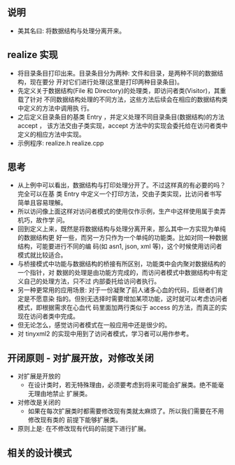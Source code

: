 
## 说明
- 美其名曰: 将数据结构与处理分离开来。

## realize 实现
- 将目录条目打印出来。目录条目分为两种: 文件和目录，是两种不同的数据结构，现在要分
  开对它们进行处理(这里是打印两种目录条目)。
- 先定义关于数据结构(File 和 Directory)的处理类，即访问者类(Visitor)，其重载了针对
  不同数据结构处理的不同方法，这些方法后续会在相应的数据结构类中定义的方法中调用执
  行。
- 之后定义目录条目的基类 Entry ，并定义处理不同目录条目(数据结构)的方法 accept ，
  该方法交由子类实现，accept 方法中的实现会委托给在访问者类中定义的相应方法中实现。
- 示例程序: realize.h realize.cpp
  
## 思考
- 从上例中可以看出，数据结构与打印处理分开了。不过这样真的有必要的吗？完全可以在基
  类 Entry 中定义一个打印方法，交由子类实现，比访问者书写简单且容易理解。
- 所以访问像上面这样对访问者模式的使用仅作示例，生产中这样使用属于卖弄机巧，故作学
  问。
- 回到定义上来，既然是将数据结构与处理分离开来，那么其中一方实现为单纯的数据结构更
  好一些，而另一方只作为一个单纯的功能类。比如对同一种数据结构，可能要进行不同的编
  码(如 asn1, json, xml 等)，这个时候使用访问者模式就比较适合。
- 与桥接模式中功能与数据结构的桥接有所区别，功能类中会内聚对数据结构的一个指针，对
  数据的处理是由功能方完成的，而访问者模式中数据结构中有定义自己的处理方法，只不过
  内部委托给访问者执行。
- 另一种更常用的应用场景: 对于一份凝聚了前人诸多心血的代码，后继者们肯定是不愿意染
  指的。但别无选择时需要增加某项功能，这时就可以考虑访问者模式，即根据需求在心血代
  码里面加两行类似于 access 的方法，而真正的实现在访问者类中完成。
- 但无论怎么，感觉访问者模式在一般应用中还是很少的。
- 对 tinyxml2 的实现中用到了访问者模式，学习者可以用作参考。

## 开闭原则 - 对扩展开放，对修改关闭
- 对扩展是开放的
    + 在设计类时，若无特殊理由，必须要考虑到将来可能会扩展类。绝不能毫无理由地禁止
      扩展类。
- 对修改是关闭的
    + 如果在每次扩展类时都需要修改现有类就太麻烦了。所以我们需要在不用修改现有类的
      前提下能够扩展类。
- 原则上是: 在不修改现有代码的前提下进行扩展。

## 相关的设计模式
